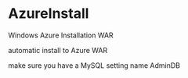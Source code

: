 # AzureInstall
Windows Azure Installation WAR

automatic install to Azure WAR 

make sure you have a MySQL setting name AdminDB